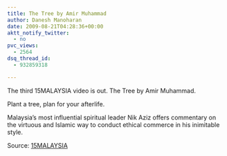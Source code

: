 ```yaml
---
title: The Tree by Amir Muhammad
author: Danesh Manoharan
date: 2009-08-21T04:28:36+00:00
aktt_notify_twitter:
  - no
pvc_views:
  - 2564
dsq_thread_id:
  - 932859318

---
```

The third 15MALAYSIA video is out. The Tree by Amir Muhammad.

Plant a tree, plan for your afterlife.

Malaysia’s most influential spiritual leader Nik Aziz offers commentary on the virtuous and Islamic way to conduct ethical commerce in his inimitable style.

Source: [15MALAYSIA][1]

 [1]: http://15malaysia.com/films/the-tree/